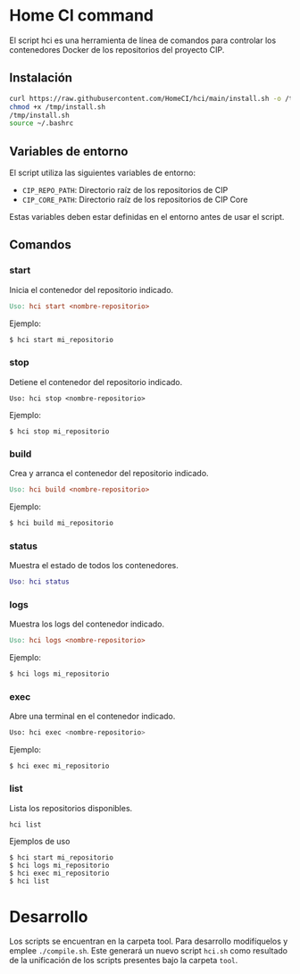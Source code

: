 # Home CI command

El script hci es una herramienta de línea de comandos para controlar los contenedores Docker de los repositorios del proyecto CIP.

## Instalación

```bash
curl https://raw.githubusercontent.com/HomeCI/hci/main/install.sh -o /tmp/install.sh
chmod +x /tmp/install.sh
/tmp/install.sh
source ~/.bashrc
```

## Variables de entorno

El script utiliza las siguientes variables de entorno:

* `CIP_REPO_PATH`: Directorio raíz de los repositorios de CIP
* `CIP_CORE_PATH`: Directorio raíz de los repositorios de CIP Core

Estas variables deben estar definidas en el entorno antes de usar el script.

## Comandos

### start
Inicia el contenedor del repositorio indicado.

```makefile
Uso: hci start <nombre-repositorio>
```

Ejemplo:

```ruby
$ hci start mi_repositorio
```

### stop

Detiene el contenedor del repositorio indicado.

```vbnet
Uso: hci stop <nombre-repositorio>
```

Ejemplo:

```arduino
$ hci stop mi_repositorio
```

### build
Crea y arranca el contenedor del repositorio indicado.

```makefile
Uso: hci build <nombre-repositorio>
```

Ejemplo:

```ruby
$ hci build mi_repositorio
```

### status
Muestra el estado de todos los contenedores.

```lua
Uso: hci status
```

### logs
Muestra los logs del contenedor indicado.

```makefile
Uso: hci logs <nombre-repositorio>
```

Ejemplo:

```ruby
$ hci logs mi_repositorio
```

### exec
Abre una terminal en el contenedor indicado.

```bash
Uso: hci exec <nombre-repositorio>
```

Ejemplo:

```shell
$ hci exec mi_repositorio
``` 

### list
Lista los repositorios disponibles.

```makefile
hci list
``` 

Ejemplos de uso

```shell
$ hci start mi_repositorio
$ hci logs mi_repositorio
$ hci exec mi_repositorio
$ hci list
```

# Desarrollo

Los scripts se encuentran en la carpeta tool. Para desarrollo modifíquelos y emplee `./compile.sh`.
Este generará un nuevo script `hci.sh` como resultado de la unificación de los scripts presentes bajo la carpeta `tool`.